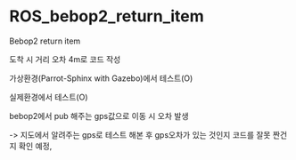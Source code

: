# ROS_bebop2_return_item

Bebop2 return item

도착 시 거리 오차 4m로 코드 작성

가상환경(Parrot-Sphinx with Gazebo)에서 테스트(O)

실제환경에서 테스트(O)

bebop2에서 pub 해주는 gps값으로 이동 시 오차 발생

-> 지도에서 알려주는 gps로 테스트 해본 후 gps오차가 있는 것인지 코드를 잘못 짠건지 확인 예정, 